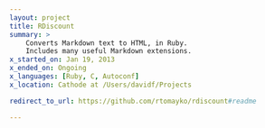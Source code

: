 ```yaml
---
layout: project
title: RDiscount
summary: >
    Converts Markdown text to HTML, in Ruby.
    Includes many useful Markdown extensions.
x_started_on: Jan 19, 2013
x_ended_on: Ongoing
x_languages: [Ruby, C, Autoconf]
x_location: Cathode at /Users/davidf/Projects

redirect_to_url: https://github.com/rtomayko/rdiscount#readme

---
```


